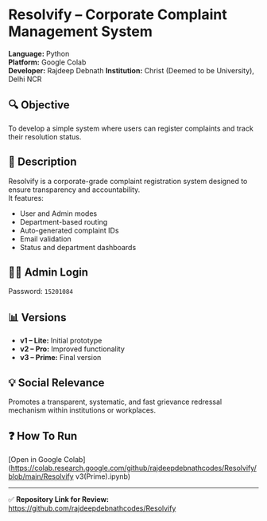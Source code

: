 # Resolvify – Corporate Complaint Management System

**Language:** Python  
**Platform:** Google Colab  
**Developer:** Rajdeep Debnath
**Institution:** Christ (Deemed to be University), Delhi NCR  

## 🔍 Objective
To develop a simple system where users can register complaints and track their resolution status.

## 🧠 Description
Resolvify is a corporate-grade complaint registration system designed to ensure transparency and accountability.  
It features:
- User and Admin modes
- Department-based routing
- Auto-generated complaint IDs
- Email validation
- Status and department dashboards

## 🧑‍💼 Admin Login
Password: `15201084`

## 📊 Versions
- **v1 – Lite:** Initial prototype  
- **v2 – Pro:** Improved functionality  
- **v3 – Prime:** Final version 

## 💡 Social Relevance
Promotes a transparent, systematic, and fast grievance redressal mechanism within institutions or workplaces.

## ❓ How To Run
[Open in Google Colab](https://colab.research.google.com/github/rajdeepdebnathcodes/Resolvify/blob/main/Resolvify v3(Prime).ipynb)

---

✅ **Repository Link for Review:**  
https://github.com/rajdeepdebnathcodes/Resolvify
